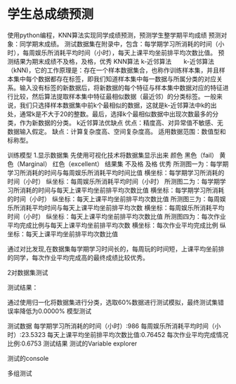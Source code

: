 #   学生总成绩预测
使用python编程，KNN算法实现同学成绩预测，预测学生整学期平均成绩
预测对象：同学期末成绩。
测试数据集在附录中，包含：每学期学习所消耗的时间（小时），每周娱乐所消耗平均时间（小时），每天上课平均坐前排平均次数比值。
预测结果为期末成绩不及格，及格，优秀
KNN算法
k-近邻算法
      k-近邻算法（kNN)，它的工作原理是：存在一个样本数据集合，也称作训练样本集，并且样本集中每个数据都存在标签，即我们知道样本集中每一数据与所属分类的对应关系。输入没有标签的新数据后，将新数据的每个特征与样本集中数据对应的特征进行比较，然后算法提取样本集中特征最相似数据（最近邻）的分类标签。一般来说，我们只选择样本数据集中前k个最相似的数据，这就是k-近邻算法中k的出处，通常k是不大于20的整数。最后，选择k个最相似数据中出现次数最多的分类，作为新数据的分类。
k近邻算法优缺点
优点：精度高、对异常值不敏感、无数据输入假定。
缺点：计算复杂度高、空间复杂度高。 适用数据范围：数值型和标称型。

训练模型
1.显示数据集
先使用可视化技术将数据集显示出来
颜色	黑色（fail）	黄色（Marginal）	红色（excellent）
结果集	不及格	及格	优秀
所测图一为：每学期学习所消耗的时间与每周娱乐所消耗平均时间比值
横坐标：每学期学习所消耗的时间（小时）
纵坐标：每周娱乐所消耗平均时间（小时）
所测图二为：每学期学习所消耗的时间与每天上课平均坐前排平均次数比值
横坐标：每学期学习所消耗的时间（小时）
纵坐标：每天上课平均坐前排平均次数比值
所测图三为：每周娱乐所消耗平均时间与每天上课平均坐前排平均次数
横坐标：每周娱乐所消耗平均时间（小时）
纵坐标：每天上课平均坐前排平均次数比值
所测图四为：每次作业平均完成比例与每天上课平均坐前排平均次数
横坐标：每次作业平均完成比例
纵坐标：每天上课平均坐前排平均次数比值


通过对比发现,在数据集每学期学习时间长的，每周玩的时间短，上课平均坐前排的同学，每次作业平均完成高的最终成绩比较优秀。

2对数据集测试

测试结果：

通过使用归一化将数据集进行分类，选取60%数据进行测试模拟，最终测试集错误率降低为0.0000%
模型测试

测试数据
每学期学习所消耗的时间（小时）:986
每周娱乐所消耗平均时间（小时）:23.5323
每天上课平均坐前排平均次数比值:0.76452
每次作业平均完成情况比例:0.6753
测试结果
测试的Variable explorer

测试的console

多组测试

